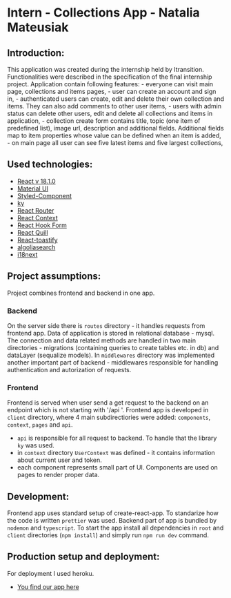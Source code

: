 # Intern - Collections App - Natalia Mateusiak

## Introduction:
This application was created during the internship held by Itransition. 
Functionalities were described in the specification of the final internship project. Application contain following features:
    - everyone can visit main page, collections and items pages,
    - user can create an account and sign in, 
    - authenticated users can create, edit and delete their own collection and items. They can also add comments to other user items,
    - users with admin status can delete other users, edit and delete all collections and items in application, 
    - collection create form contains title, topic (one item of predefined list), image url, description and additional fields. Additional fields map to item properties whose value can be defined when an item is added,
    - on main page all user can see five latest items and five largest collections,

## Used technologies:

- [React v 18.1.0](https://reactjs.org)
- [Material UI](https://mui.com/)
- [Styled-Component](https://styled-components.com/)
- [ky](https://www.npmjs.com/package/ky)
- [React Router](https://reactrouter.com)
- [React Context](https://reactjs.org/docs/context.html)
- [React Hook Form](https://react-hook-form.com/)
- [React Quill](https://github.com/zenoamaro/react-quill)
- [React-toastify](https://fkhadra.github.io/react-toastify/introduction/)
- [algoliasearch](https://www.algolia.com/)
- [i18next](https://react.i18next.com/)

## Project assumptions:

Project combines frontend and backend in one app. 

### Backend

On the server side there is `routes` directory - it handles requests from frontend app.
Data of application is stored in relational database - mysql. The connection and data related methods are handled in two main directories - migrations (containing queries to create tables etc. in db) and dataLayer (sequalize models).
In `middlewares` directory was implemented another important part of backend - middlewares responsible for handling authentication and autorization of requests.

### Frontend

Frontend is served when user send a get request to the backend on an endpoint which is not starting with '/api '. Frontend app is developed in `client` directory, where 4 main subdirectiories were added: `components`, `context`, `pages` and `api`.
- `api` is responsible for all request to backend. To handle that the library `ky` was used. 
- in `context` directory `UserContext` was defined - it contains information about current user and token. 
- each component represents small part of UI. Components are used on pages to render proper data. 

## Development:

Frontend app uses standard setup of create-react-app. To standarize how the code is written `prettier` was used. Backend part of app is bundled by `nodemon` and `typescript`.
To start the app install all dependencies in `root` and `client` directories (`npm install`) and simply run `npm run dev` command.

## Production setup and deployment:

For deployment I used heroku.

- [You find our app here](https://intern-collection-app.herokuapp.com/)
